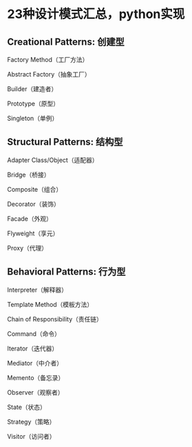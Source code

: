 # 23种设计模式汇总，python实现

## Creational Patterns: 创建型

Factory Method（工厂方法）  

Abstract Factory（抽象工厂）  

Builder（建造者）  

Prototype（原型）  

Singleton（单例）  

## Structural Patterns: 结构型

Adapter Class/Object（适配器）  

Bridge（桥接）  

Composite（组合）  

Decorator（装饰）  

Facade（外观）  

Flyweight（享元）  

Proxy（代理）  

## Behavioral Patterns: 行为型

Interpreter（解释器）  

Template Method（模板方法）  

Chain of Responsibility（责任链）  

Command（命令）  

Iterator（迭代器）  

Mediator（中介者）  

Memento（备忘录）  

Observer（观察者）  

State（状态）  

Strategy（策略）  

Visitor（访问者）  
